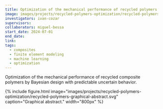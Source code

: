 ```yaml
---
title: Optimization of the mechanical performance of recycled polymers
image: images/projects/recycled-polymers-optimization/recycled-polymers-graphical-abstract.svg
investigators: ivan-cozar
supervisors:
collaborators: miguel-bessa
start_date: 2024-07-01
end_date:
link:
tags:
  - composites
  - finite element modeling
  - machine learning
  - optimization
---
```


<!-- excerpt start -->
Optimization of the mechanical performance of recycled composite polymers by Bayesian design with predictable uncertain behavior.
<!-- excerpt end -->

{%
  include figure.html
  image="images/projects/recycled-polymers-optimization/recycled-polymers-graphical-abstract.svg"
  caption="Graphical abstract."
  width="800px"
%}